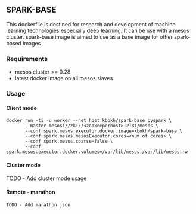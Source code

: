 
## SPARK-BASE

This dockerfile is destined for research and development of machine learning technologies especially deep learning. It can be use with a mesos cluster.
spark-base image is aimed to use as a base image for other spark-based images

### Requirements

- mesos cluster >= 0.28
- latest docker image on all mesos slaves

### Usage

#### Client mode
```
docker run -ti -u worker --net host kbokh/spark-base pyspark \
       --master mesos://zk://<zookeeperhost>:2181/mesos \
       --conf spark.mesos.executor.docker.image=kbokh/spark-base \
       --conf spark.mesos.mesosExecutor.cores=<num of cores> \
       --conf spark.mesos.coarse=false \
       --conf spark.mesos.executor.docker.volumes=/var/lib/mesos:/var/lib/mesos:rw
```
#### Cluster mode


TODO - Add cluster mode usage


#### Remote - marathon
```
TODO - Add marathon json
```
